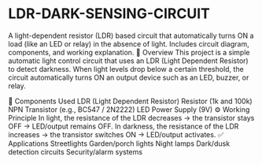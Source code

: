 # LDR-DARK-SENSING-CIRCUIT
A light-dependent resistor (LDR) based circuit that automatically turns ON a load (like an LED or relay) in the absence of light. Includes circuit diagram, components, and working explanation.
📌 Overview
This project is a simple automatic light control circuit that uses an LDR (Light Dependent Resistor) to detect darkness. When light levels drop below a certain threshold, the circuit automatically turns ON an output device such as an LED, buzzer, or relay.

🧩 Components Used
LDR (Light Dependent Resistor)
Resistor (1k and 100k)
NPN Transistor (e.g., BC547 / 2N2222)
LED
Power Supply (9V)
⚙️ Working Principle
In light, the resistance of the LDR decreases → the transistor stays OFF → LED/output remains OFF.
In darkness, the resistance of the LDR increases → the transistor switches ON → LED/output activates.
✅ Applications
Streetlights
Garden/porch lights
Night lamps
Dark/dusk detection circuits
Security/alarm systems
